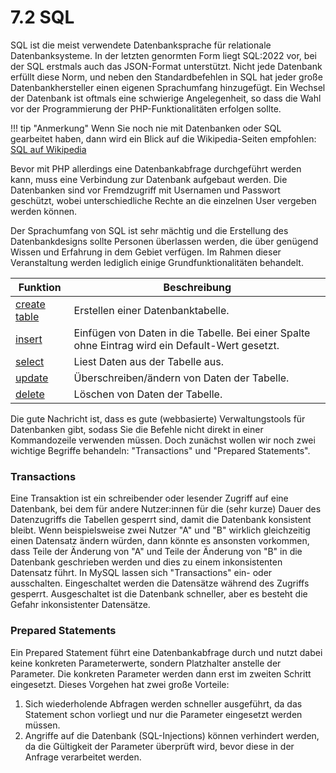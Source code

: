# 7.2 SQL

SQL ist die meist verwendete Datenbanksprache für relationale Datenbanksysteme. In der letzten genormten Form liegt SQL:2022 vor, bei der SQL erstmals auch das JSON-Format unterstützt. Nicht jede Datenbank erfüllt diese Norm, und neben den Standardbefehlen in SQL hat jeder große Datenbankhersteller einen eigenen Sprachumfang hinzugefügt. Ein Wechsel der Datenbank ist oftmals eine schwierige Angelegenheit, so dass die Wahl vor der Programmierung der PHP-Funktionalitäten erfolgen sollte.

!!! tip "Anmerkung"
    Wenn Sie noch nie mit Datenbanken oder SQL gearbeitet haben, dann wird ein Blick auf die Wikipedia-Seiten empfohlen: [SQL auf Wikipedia](https://de.wikipedia.org/wiki/SQL)

Bevor mit PHP allerdings eine Datenbankabfrage durchgeführt werden kann, muss eine Verbindung zur Datenbank aufgebaut werden. Die Datenbanken sind vor Fremdzugriff mit Usernamen und Passwort geschützt, wobei unterschiedliche Rechte an die einzelnen User vergeben werden können.

Der Sprachumfang von SQL ist sehr mächtig und die Erstellung des Datenbankdesigns sollte Personen überlassen werden, die über genügend Wissen und Erfahrung in dem Gebiet verfügen. Im Rahmen dieser Veranstaltung werden lediglich einige Grundfunktionalitäten behandelt.

| Funktion     | Beschreibung                                                         |
|--------------|----------------------------------------------------------------------|
| [create table](https://mariadb.com/kb/en/create-table/) | Erstellen einer Datenbanktabelle. |
| [insert](https://mariadb.com/kb/en/insert/)       | Einfügen von Daten in die Tabelle. Bei einer Spalte ohne Eintrag wird ein Default-Wert gesetzt.  |
| [select](https://mariadb.com/kb/en/select/)       | Liest Daten aus der Tabelle aus. |
| [update](https://mariadb.com/kb/en/update/)       | Überschreiben/ändern von Daten der Tabelle. |
| [delete](https://mariadb.com/kb/en/delete/)       | Löschen von Daten der Tabelle.  |

Die gute Nachricht ist, dass es gute (webbasierte) Verwaltungstools für Datenbanken gibt, sodass Sie die Befehle nicht direkt in einer Kommandozeile verwenden müssen. Doch zunächst wollen wir noch zwei wichtige Begriffe behandeln: "Transactions" und "Prepared Statements".

### Transactions
Eine Transaktion ist ein schreibender oder lesender Zugriff auf eine Datenbank, bei dem für andere Nutzer:innen für die (sehr kurze) Dauer des Datenzugriffs die Tabellen gesperrt sind, damit die Datenbank konsistent bleibt. Wenn beispielsweise zwei Nutzer "A" und "B" wirklich gleichzeitig einen Datensatz ändern würden, dann könnte es ansonsten vorkommen, dass Teile der Änderung von "A" und Teile der Änderung von "B" in die Datenbank geschrieben werden und dies zu einem inkonsistenten Datensatz führt. In MySQL lassen sich "Transactions" ein- oder ausschalten. Eingeschaltet werden die Datensätze während des Zugriffs gesperrt. Ausgeschaltet ist die Datenbank schneller, aber es besteht die Gefahr inkonsistenter Datensätze.

### Prepared Statements
Ein Prepared Statement führt eine Datenbankabfrage durch und nutzt dabei keine konkreten Parameterwerte, sondern Platzhalter anstelle der Parameter. Die konkreten Parameter werden dann erst im zweiten Schritt eingesetzt. Dieses Vorgehen hat zwei große Vorteile: 

1. Sich wiederholende Abfragen werden schneller ausgeführt, da das Statement schon vorliegt und nur die Parameter eingesetzt werden müssen.
2. Angriffe auf die Datenbank (SQL-Injections) können verhindert werden, da die Gültigkeit der Parameter überprüft wird, bevor diese in der Anfrage verarbeitet werden.
